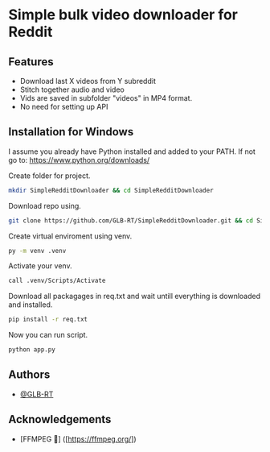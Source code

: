 # Simple bulk video downloader for Reddit

## Features
- Download last X videos from Y subreddit
- Stitch together audio and video
- Vids are saved in subfolder "videos" in MP4 format.
- No need for setting up API




## Installation for Windows
I assume you already have Python installed and added to your PATH. If not go to: https://www.python.org/downloads/

Create folder for project.
```bash
mkdir SimpleRedditDownloader && cd SimpleRedditDownloader
```

Download repo using.
```bash
git clone https://github.com/GLB-RT/SimpleRedditDownloader.git && cd SimpleRedditDownloader
```

Create virtual enviroment using venv.
 ```bash
py -m venv .venv
```
Activate your venv.
```bash
call .venv/Scripts/Activate
```
Download all packagages in req.txt and wait untill everything is downloaded and installed.
```bash
pip install -r req.txt
```
Now you can run script.
```bash
python app.py
```
## Authors

- [@GLB-RT](https://github.com/GLB-RT)


## Acknowledgements

 - [FFMPEG 💋] ([https://ffmpeg.org/])


